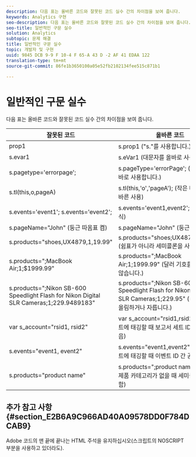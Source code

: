 ```yaml
---
description: 다음 표는 올바른 코드와 잘못된 코드 실수 간의 차이점을 보여 줍니다.
keywords: Analytics 구현
seo-description: 다음 표는 올바른 코드와 잘못된 코드 실수 간의 차이점을 보여 줍니다.
seo-title: 일반적인 구문 실수
solution: Analytics
subtopic: 문제 해결
title: 일반적인 구문 실수
topic: 개발자 및 구현
uuid: 9845 DCB 9-9 F 10-4 F 65-A 43 D -2 AF 41 EDAA 122
translation-type: tm+mt
source-git-commit: 86fe1b3650100a05e52fb2102134fee515c871b1

---
```



# 일반적인 구문 실수

다음 표는 올바른 코드와 잘못된 코드 실수 간의 차이점을 보여 줍니다.

| 잘못된 코드 | 올바른 코드 |
|---|---|
| prop1 | s.prop1 ("s."를 사용합니다.) |
| s.evar1 | s.eVar1 (대문자를 올바로 사용합니다.) |
| s.pagetype='errorpage'; | s.pageType='errorPage'; (대문자를 올바로 사용합니다.) |
| s.tl(this,o,pageA) | s.tl(this,'o','pageA'); (작은 따옴표의 올바른 사용) |
| s.events='event1'; s.events='event2'; | s.events='event1,event2'; (올바른 형식) |
| s.pageName="John" (둥근 따옴표 켬) | s.pageName="John" (둥근 따옴표 끔) |
| s.products="shoes,UX4879,1,19.99" | s.products="shoes;UX4879;1;19.99" (쉼표가 아니라 세미콜론을 사용합니다.) |
| s.products=";MacBook Air;1;$1999.99" | s.products=";MacBook Air;1;1999.99" (달러 기호를 사용하지 않습니다.) |
| s.products=";Nikon SB-600 Speedlight Flash for Nikon Digital SLR Cameras;1;229.9489183" | s.products=";Nikon SB-600 Speedlight Flash for Nikon Digital SLR Cameras;1;229.95" (긴 가격을 반올림하거나 자릅니다.) |
| var s_account="rsid1, rsid2" | var s_account="rsid1,rsid2" (다중 세트에 태깅할 때 보고서 세트 ID 간 공백 없음) |
| s.events="event1, event2" | s.events="event1,event2" (여러 이벤트에 태깅할 때 이벤트 ID 간 공백 없음) |
| s.products="product name" | s.products=";product name" (나열된 제품 카테고리가 없을 때 세미콜론을 사용함) |

## 추가 참고 사항 {#section_E2B6A9C966AD40A09578DD0F784DCAB9}

Adobe 코드의 맨 끝에 끝나는 HTML 주석을 유지하십시오(스크립트의 NOSCRIPT 부분을 사용하고 있더라도).
